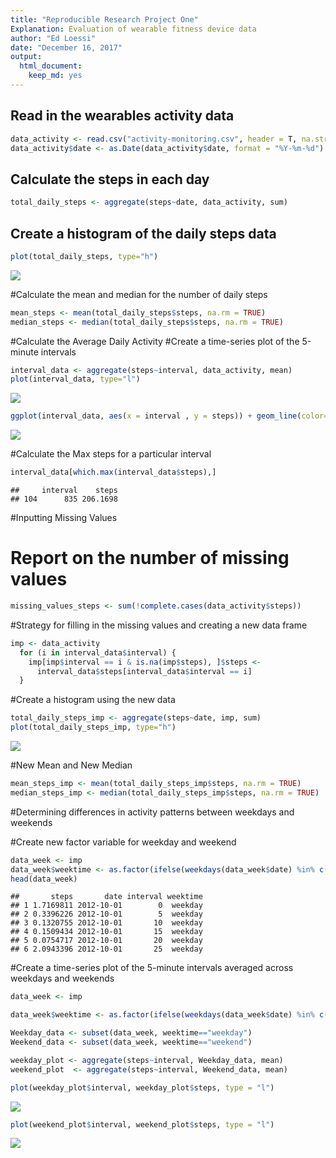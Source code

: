 ```yaml
---
title: "Reproducible Research Project One"
Explanation: Evaluation of wearable fitness device data 
author: "Ed Loessi"
date: "December 16, 2017"
output: 
  html_document: 
    keep_md: yes
---
```




## Read in the wearables activity data


```r
data_activity <- read.csv("activity-monitoring.csv", header = T, na.strings = "NA")
data_activity$date <- as.Date(data_activity$date, format = "%Y-%m-%d")
```

## Calculate the steps in each day


```r
total_daily_steps <- aggregate(steps~date, data_activity, sum)
```

## Create a histogram of the daily steps data


```r
plot(total_daily_steps, type="h")
```

![](RR_Project_One_files/figure-html/unnamed-chunk-3-1.png)<!-- -->

#Calculate the mean and median for the number of daily steps


```r
mean_steps <- mean(total_daily_steps$steps, na.rm = TRUE)
median_steps <- median(total_daily_steps$steps, na.rm = TRUE)
```

#Calculate the Average Daily Activity
#Create a time-series plot of the 5-minute intervals


```r
interval_data <- aggregate(steps~interval, data_activity, mean)
plot(interval_data, type="l")
```

![](RR_Project_One_files/figure-html/unnamed-chunk-5-1.png)<!-- -->

```r
ggplot(interval_data, aes(x = interval , y = steps)) + geom_line(color="blue", size=1) + labs(title = "Average Daily Steps", x = "Interval", y = "Average Steps per day")
```

![](RR_Project_One_files/figure-html/unnamed-chunk-5-2.png)<!-- -->

#Calculate the Max steps for a particular interval


```r
interval_data[which.max(interval_data$steps),]
```

```
##     interval    steps
## 104      835 206.1698
```

#Inputting Missing Values

# Report on the number of missing values


```r
missing_values_steps <- sum(!complete.cases(data_activity$steps))
```

#Strategy for filling in the missing values and creating a new data frame


```r
imp <- data_activity
  for (i in interval_data$interval) {
    imp[imp$interval == i & is.na(imp$steps), ]$steps <- 
      interval_data$steps[interval_data$interval == i]
  }
```

#Create a histogram using the new data


```r
total_daily_steps_imp <- aggregate(steps~date, imp, sum)
plot(total_daily_steps_imp, type="h")
```

![](RR_Project_One_files/figure-html/unnamed-chunk-9-1.png)<!-- -->

#New Mean and New Median


```r
mean_steps_imp <- mean(total_daily_steps_imp$steps, na.rm = TRUE)
median_steps_imp <- median(total_daily_steps_imp$steps, na.rm = TRUE)
```

#Determining differences in activity patterns between weekdays and weekends

#Create new factor variable for weekday and weekend


```r
data_week <- imp
data_week$weektime <- as.factor(ifelse(weekdays(data_week$date) %in% c("Saturday","Sunday"),"weekend", "weekday"))
head(data_week)
```

```
##       steps       date interval weektime
## 1 1.7169811 2012-10-01        0  weekday
## 2 0.3396226 2012-10-01        5  weekday
## 3 0.1320755 2012-10-01       10  weekday
## 4 0.1509434 2012-10-01       15  weekday
## 5 0.0754717 2012-10-01       20  weekday
## 6 2.0943396 2012-10-01       25  weekday
```

#Create a time-series plot of the 5-minute intervals averaged across weekdays and weekends


```r
data_week <- imp 

data_week$weektime <- as.factor(ifelse(weekdays(data_week$date) %in% c("Saturday","Sunday"),"weekend", "weekday"))

Weekday_data <- subset(data_week, weektime=="weekday")
Weekend_data <- subset(data_week, weektime=="weekend")

weekday_plot <- aggregate(steps~interval, Weekday_data, mean)
weekend_plot  <- aggregate(steps~interval, Weekend_data, mean)

plot(weekday_plot$interval, weekday_plot$steps, type = "l")
```

![](RR_Project_One_files/figure-html/unnamed-chunk-12-1.png)<!-- -->

```r
plot(weekend_plot$interval, weekend_plot$steps, type = "l")
```

![](RR_Project_One_files/figure-html/unnamed-chunk-12-2.png)<!-- -->

